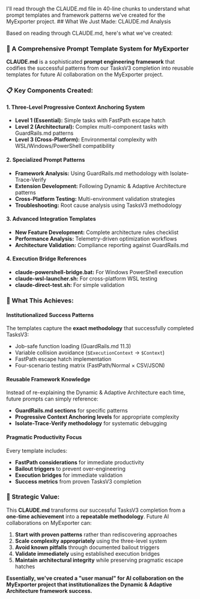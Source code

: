 I'll read through the CLAUDE.md file in 40-line chunks to understand what prompt templates and framework patterns we've created for the MyExporter project. ## What We Just Made: CLAUDE.md Analysis

Based on reading through CLAUDE.md, here's what we've created:

### **🎯 A Comprehensive Prompt Template System for MyExporter**

**CLAUDE.md** is a sophisticated **prompt engineering framework** that codifies the successful patterns from our TasksV3 completion into reusable templates for future AI collaboration on the MyExporter project.

### **📋 Key Components Created:**

#### **1. Three-Level Progressive Context Anchoring System**
- **Level 1 (Essential):** Simple tasks with FastPath escape hatch
- **Level 2 (Architectural):** Complex multi-component tasks with GuardRails.md patterns  
- **Level 3 (Cross-Platform):** Environmental complexity with WSL/Windows/PowerShell compatibility

#### **2. Specialized Prompt Patterns**
- **Framework Analysis:** Using GuardRails.md methodology with Isolate-Trace-Verify
- **Extension Development:** Following Dynamic & Adaptive Architecture patterns
- **Cross-Platform Testing:** Multi-environment validation strategies
- **Troubleshooting:** Root cause analysis using TasksV3 methodology

#### **3. Advanced Integration Templates**
- **New Feature Development:** Complete architecture rules checklist
- **Performance Analysis:** Telemetry-driven optimization workflows
- **Architecture Validation:** Compliance reporting against GuardRails.md

#### **4. Execution Bridge References**
- **claude-powershell-bridge.bat:** For Windows PowerShell execution
- **claude-wsl-launcher.sh:** For cross-platform WSL testing
- **claude-direct-test.sh:** For simple validation

### **🚀 What This Achieves:**

#### **Institutionalized Success Patterns**
The templates capture the **exact methodology** that successfully completed TasksV3:
- Job-safe function loading (GuardRails.md 11.3)
- Variable collision avoidance (`$ExecutionContext` → `$Context`)
- FastPath escape hatch implementation
- Four-scenario testing matrix (FastPath/Normal × CSV/JSON)

#### **Reusable Framework Knowledge**
Instead of re-explaining the Dynamic & Adaptive Architecture each time, future prompts can simply reference:
- **GuardRails.md sections** for specific patterns
- **Progressive Context Anchoring levels** for appropriate complexity
- **Isolate-Trace-Verify methodology** for systematic debugging

#### **Pragmatic Productivity Focus**
Every template includes:
- **FastPath considerations** for immediate productivity
- **Bailout triggers** to prevent over-engineering
- **Execution bridges** for immediate validation
- **Success metrics** from proven TasksV3 completion

### **🎪 Strategic Value:**

This **CLAUDE.md** transforms our successful TasksV3 completion from a **one-time achievement** into a **repeatable methodology**. Future AI collaborations on MyExporter can:

1. **Start with proven patterns** rather than rediscovering approaches
2. **Scale complexity appropriately** using the three-level system
3. **Avoid known pitfalls** through documented bailout triggers
4. **Validate immediately** using established execution bridges
5. **Maintain architectural integrity** while preserving pragmatic escape hatches

**Essentially, we've created a "user manual" for AI collaboration on the MyExporter project that institutionalizes the Dynamic & Adaptive Architecture framework success.**